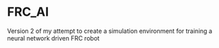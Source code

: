 # FRC_AI

Version 2 of my attempt to create a simulation environment for training a neural network driven FRC robot
